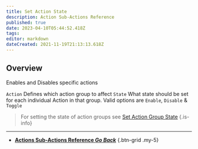 ```yaml
---
title: Set Action State
description: Action Sub-Actions Reference
published: true
date: 2023-04-10T05:44:52.418Z
tags: 
editor: markdown
dateCreated: 2021-11-19T21:13:13.618Z
---
```


## Overview
Enables and Disables specific actions 

`Action`	Defines which action group to affect
`State` What state should be set for each individual Action in that group. Valid options are `Enable`, `Disable` & `Toggle`

> For setting the state of action groups see [Set Action Group State](/Sub-Actions/Actions/Set-Action-Group-State)
{.is-info}

---

- [<i class="mdi mdi-chevron-left"></i>**Actions Sub-Actions Reference *Go Back***](/Sub-Actions/Actions)
{.btn-grid .my-5}